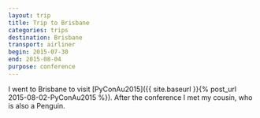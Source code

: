 ```yaml
---
layout: trip
title: Trip to Brisbane
categories: trips
destination: Brisbane
transport: airliner
begin: 2015-07-30
end: 2015-08-04
purpose: conference
---
```


I went to Brisbane to visit
[PyConAu2015]({{ site.baseurl }}{% post_url 2015-08-02-PyConAu2015 %}). After
the conference I met my cousin, who is also a Penguin.
